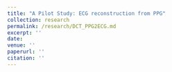 ```yaml
---
title: "A Pilot Study: ECG reconstruction from PPG"
collection: research
permalink: /research/DCT_PPG2ECG.md
excerpt: ''
date: 
venue: ''
paperurl: ''
citation: ''
---
```

